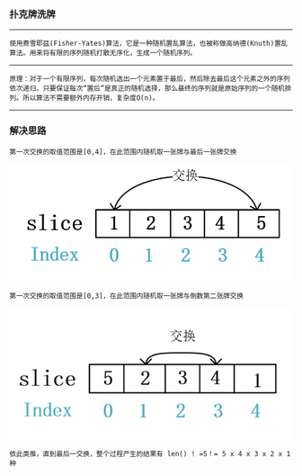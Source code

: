 ### 扑克牌洗牌
***
    使用费雪耶兹(Fisher-Yates)算法，它是一种随机置乱算法，也被称做高纳德(Knuth)置乱算法。用来将有限的序列随机打散无序化，生成一个随机序列。

***
    原理：对于一个有限序列，每次随机选出一个元素置于最后，然后除去最后这个元素之外的序列依次递归，只要保证每次“置后”是真正的随机选择，那么最终的序列就是原始序列的一个随机排列。所以算法不需要额外内存开销，复杂度O(n)。

***


### 解决思路

    第一次交换的取值范围是[0,4]，在此范围内随机取一张牌与最后一张牌交换


![img_6.png](img_6.png)


    第一次交换的取值范围是[0,3]，在此范围内随机取一张牌与倒数第二张牌交换


![img_4.png](img_4.png)

    依此类推，直到最后一交换，整个过程产生的结果有 len() ! =5！= 5 x 4 x 3 x 2 x 1 种